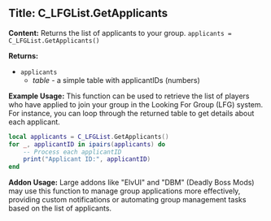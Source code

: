## Title: C_LFGList.GetApplicants

**Content:**
Returns the list of applicants to your group.
`applicants = C_LFGList.GetApplicants()`

**Returns:**
- `applicants`
  - *table* - a simple table with applicantIDs (numbers)

**Example Usage:**
This function can be used to retrieve the list of players who have applied to join your group in the Looking For Group (LFG) system. For instance, you can loop through the returned table to get details about each applicant.

```lua
local applicants = C_LFGList.GetApplicants()
for _, applicantID in ipairs(applicants) do
    -- Process each applicantID
    print("Applicant ID:", applicantID)
end
```

**Addon Usage:**
Large addons like "ElvUI" and "DBM" (Deadly Boss Mods) may use this function to manage group applications more effectively, providing custom notifications or automating group management tasks based on the list of applicants.